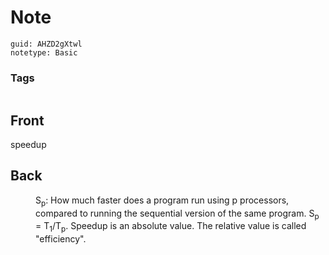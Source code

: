 # Note
```
guid: AHZD2gXtwl
notetype: Basic
```

### Tags
```
```

## Front
<dt>speedup</dt>

## Back
<dd>S<sub>p</sub>: How much faster does a program run using p processors, compared to running the sequential version of the same program. S<sub>p</sub> = T<sub>1</sub>/T<sub>p</sub>. Speedup is an absolute value. The relative value is called "efficiency".</dd>
